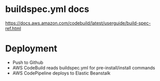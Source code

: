 # buildspec.yml docs

https://docs.aws.amazon.com/codebuild/latest/userguide/build-spec-ref.html

# Deployment

-   Push to Github
-   AWS CodeBuild reads buildspec.yml for pre-install/install commands
-   AWS CodePipeline deploys to Elastic Beanstalk
